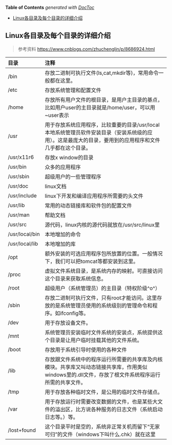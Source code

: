 <!-- START doctoc generated TOC please keep comment here to allow auto update -->
<!-- DON'T EDIT THIS SECTION, INSTEAD RE-RUN doctoc TO UPDATE -->
**Table of Contents**  *generated with [DocToc](https://github.com/thlorenz/doctoc)*

- [Linux各目录及每个目录的详细介绍](#linux%E5%90%84%E7%9B%AE%E5%BD%95%E5%8F%8A%E6%AF%8F%E4%B8%AA%E7%9B%AE%E5%BD%95%E7%9A%84%E8%AF%A6%E7%BB%86%E4%BB%8B%E7%BB%8D)

<!-- END doctoc generated TOC please keep comment here to allow auto update -->


## Linux各目录及每个目录的详细介绍
> 参考资料 https://www.cnblogs.com/zhuchenglin/p/8686924.html

|   目录   |  注释  |
|:-------- |:------|
|/bin| 存放二进制可执行文件(ls,cat,mkdir等)，常用命令一般都在这里。|
|/etc| 存放系统管理和配置文件 |
|/home| 存放所有用户文件的根目录，是用户主目录的基点，比如用户user的主目录就是/home/user，可以用~user表示 |
|/usr| 用于存放系统应用程序，比较重要的目录/usr/local 本地系统管理员软件安装目录（安装系统级的应用）。这是最庞大的目录，要用到的应用程序和文件几乎都在这个目录。|
|/usr/x11r6| 存放x window的目录 |
|/usr/bin| 众多的应用程序 |
|/usr/sbin| 超级用户的一些管理程序  |
|/usr/doc| linux文档 |
|/usr/include| linux下开发和编译应用程序所需要的头文件 |  
|/usr/lib| 常用的动态链接库和软件包的配置文件 |  
|/usr/man| 帮助文档 |  
|/usr/src| 源代码，linux内核的源代码就放在/usr/src/linux里 |  
|/usr/local/bin| 本地增加的命令 |  
|/usr/local/lib| 本地增加的库 |
|/opt| 额外安装的可选应用程序包所放置的位置。一般情况下，我们可以把tomcat等都安装到这里。|
|/proc| 虚拟文件系统目录，是系统内存的映射。可直接访问这个目录来获取系统信息。|
|/root| 超级用户（系统管理员）的主目录（特权阶级^o^）|
|/sbin| 存放二进制可执行文件，只有root才能访问。这里存放的是系统管理员使用的系统级别的管理命令和程序。如ifconfig等。|
|/dev| 用于存放设备文件。|
|/mnt| 系统管理员安装临时文件系统的安装点，系统提供这个目录是让用户临时挂载其他的文件系统。|
|/boot| 存放用于系统引导时使用的各种文件|
|/lib| 存放跟文件系统中的程序运行所需要的共享库及内核模块。共享库又叫动态链接共享库，作用类似windows里的.dll文件，存放了根文件系统程序运行所需的共享文件。|
|/tmp| 用于存放各种临时文件，是公用的临时文件存储点。|
|/var| 用于存放运行时需要改变数据的文件，也是某些大文件的溢出区，比方说各种服务的日志文件（系统启动日志等。）等。|
|/lost+found| 这个目录平时是空的，系统非正常关机而留下“无家可归”的文件（windows下叫什么.chk）就在这里|
